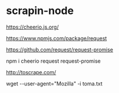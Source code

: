 # scrapin-node

https://cheerio.js.org/

https://www.npmjs.com/package/request

https://github.com/request/request-promise

npm i cheerio request request-promise

http://toscrape.com/

wget --user-agent="Mozilla" -i toma.txt
